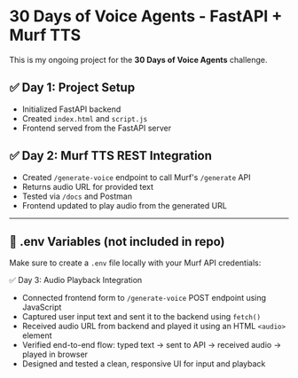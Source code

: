 # 30 Days of Voice Agents - FastAPI + Murf TTS

This is my ongoing project for the **30 Days of Voice Agents** challenge.

## ✅ Day 1: Project Setup
- Initialized FastAPI backend
- Created `index.html` and `script.js`
- Frontend served from the FastAPI server

## ✅ Day 2: Murf TTS REST Integration
- Created `/generate-voice` endpoint to call Murf's `/generate` API
- Returns audio URL for provided text
- Tested via `/docs` and Postman
- Frontend updated to play audio from the generated URL

---

## 🔐 .env Variables (not included in repo)
Make sure to create a `.env` file locally with your Murf API credentials:

✅ Day 3: Audio Playback Integration  
- Connected frontend form to `/generate-voice` POST endpoint using JavaScript  
- Captured user input text and sent it to the backend using `fetch()`  
- Received audio URL from backend and played it using an HTML `<audio>` element  
- Verified end-to-end flow: typed text → sent to API → received audio → played in browser  
- Designed and tested a clean, responsive UI for input and playback  

